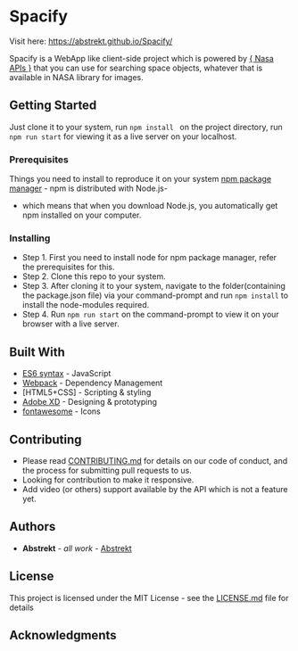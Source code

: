 # Spacify
Visit here:
https://abstrekt.github.io/Spacify/

Spacify is a WebApp like client-side project which is powered by [{ Nasa APIs }](https://api.nasa.gov/) that you can use for searching space objects, whatever that is available in NASA library for images.

## Getting Started
Just clone it to your system, run ```npm install ``` on the project directory, run ```npm run start``` for viewing it as a live server on your localhost.
### Prerequisites

Things you need to install to reproduce it on your system
[npm package manager](https://nodejs.org/en/) - npm is distributed with Node.js- 
* which means that when you download Node.js, you automatically get npm installed on your computer.

### Installing

* Step 1. First you need to install node for npm package manager, refer the prerequisites for this.
* Step 2. Clone this repo to your system.
* Step 3. After cloning it to your system, navigate to the folder(containing the package.json file) via your command-prompt and run ```npm install```  to install the node-modules required.
* Step 4. Run ```npm run start``` on the command-prompt to view it on your browser with a live server. 


## Built With

* [ES6 syntax](https://developer.mozilla.org/en-US/docs/Web/JavaScript) - JavaScript 
* [Webpack](https://webpack.js.org/) - Dependency Management
* [HTML5+CSS] - Scripting & styling
* [Adobe XD](https://www.adobe.com/products/xd.html) - Designing & prototyping
* [fontawesome](https://fontawesome.com/) - Icons

## Contributing

* Please read [CONTRIBUTING.md](https://gist.github.com/PurpleBooth/b24679402957c63ec426) for details on our code of conduct, and the process for submitting pull requests to us. 
* Looking for contribution to make it responsive.
* Add video (or others) support available by the API which is not a feature yet.
## Authors

* **Abstrekt** - *all work* - [Abstrekt](https://github.com/abstrekt)


## License

This project is licensed under the MIT License - see the [LICENSE.md](https://github.com/abstrekt/Spacify/blob/master/LICENSE) file for details

## Acknowledgments

